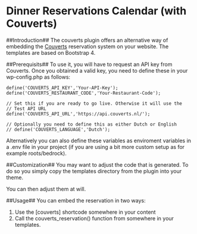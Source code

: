 Dinner Reservations Calendar (with Couverts)
============================================

##Introduction##
The couverts plugin offers an alternative way of embedding the [Couverts](https://www.couverts.nl/)
reservation system on your website. The templates are based on Bootstrap 4.

##Prerequisits##
To use it, you will have to request an API key from Couverts. Once you obtained
a valid key, you need to define these in your wp-config.php as follows:

```
define('COUVERTS_API_KEY','Your-API-Key');
define('COUVERTS_RESTAURANT_CODE','Your-Restaurant-Code');

// Set this if you are ready to go live. Otherwise it will use the
// Test API URL
define('COUVERTS_API_URL','https://api.couverts.nl/');

// Optionally you need to define this as either Dutch or English
// define('COUVERTS_LANGUAGE','Dutch');
```

Alternatively you can also define these variables as enviroment variables
in a .env file in your project (if you are using a bit more custom setup
as for example roots/bedrock). 

##Customization##
You may want to adjust the code that is generated. To do so you simply
copy the templates directory from the plugin into your theme. 

You can then adjust them at will.

##Usage##
You can embed the reservation in two ways:

1. Use the [couverts] shortcode somewhere in your content
2. Call the couverts_reservation() function from somewhere in your templates.